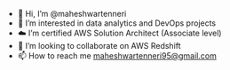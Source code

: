 - 👋 Hi, I’m @maheshwartenneri
- 👀 I’m interested in data analytics and DevOps projects
- ☁️ I’m certified AWS Solution Architect (Associate level)
- 💞️ I’m looking to collaborate on AWS Redshift
- 📫 How to reach me maheshwartenneri95@gmail.com

<!---
maheshwartenneri/maheshwartenneri is a ✨ special ✨ repository because its `README.md` (this file) appears on your GitHub profile.
You can click the Preview link to take a look at your changes.
--->
